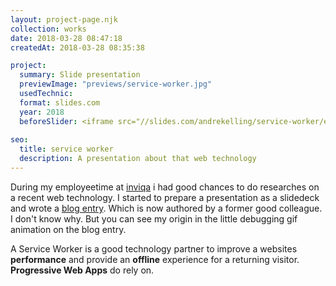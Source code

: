```yaml
---
layout: project-page.njk
collection: works
date: 2018-03-28 08:47:18
createdAt: 2018-03-28 08:35:38

project:
  summary: Slide presentation
  previewImage: "previews/service-worker.jpg"
  usedTechnic: 
  format: slides.com
  year: 2018
  beforeSlider: <iframe src="//slides.com/andrekelling/service-worker/embed" width="576" height="420" scrolling="no" frameborder="0" webkitallowfullscreen mozallowfullscreen allowfullscreen></iframe>
  
seo:
  title: service worker
  description: A presentation about that web technology
---
```

During my employeetime at <a href="https://inviqa.de/" rel="nofollow noreferrer noopener" target="_blank" title="my former employer">inviqa</a> i had good chances to do researches on a recent web technology. I started to prepare a presentation as a slidedeck and wrote a <a href="https://inviqa.com/blog/service-workers-guide-building-offline-web-experiences" rel="nofollow noreferrer noopener" target="_blank" title="blog entry on inviqa site">blog entry</a>. Which is now authored by a former good colleague. I don't know why. But you can see my origin in the little debugging gif animation on the blog entry.

A Service Worker is a good technology partner to improve a websites <strong>performance</strong> and provide an <strong>offline</strong> experience for a returning visitor.<br />
<strong>Progressive Web Apps</strong> do rely on.

